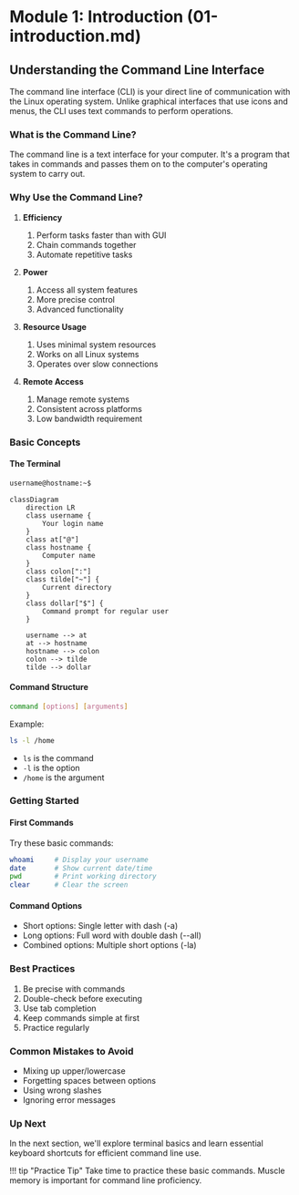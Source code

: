 # Module 1: Introduction (01-introduction.md)

## Understanding the Command Line Interface

The command line interface (CLI) is your direct line of communication with the Linux operating system. Unlike graphical interfaces that use icons and menus, the CLI uses text commands to perform operations.

### What is the Command Line?
The command line is a text interface for your computer. It's a program that takes in commands and passes them on to the computer's operating system to carry out.

### Why Use the Command Line?
1. **Efficiency**
    1. Perform tasks faster than with GUI
    2. Chain commands together
    3. Automate repetitive tasks

2. **Power**
    1. Access all system features
    2. More precise control
    3. Advanced functionality

3. **Resource Usage**
    1. Uses minimal system resources
    2. Works on all Linux systems
    3. Operates over slow connections

4. **Remote Access**
    1. Manage remote systems
    2. Consistent across platforms
    3. Low bandwidth requirement

### Basic Concepts

#### The Terminal
```bash
username@hostname:~$
```
``` mermaid
classDiagram
    direction LR
    class username {
        Your login name
    }
    class at["@"]
    class hostname {
        Computer name
    }
    class colon[":"]
    class tilde["~"] {
        Current directory
    }
    class dollar["$"] {
        Command prompt for regular user
    }
    
    username --> at
    at --> hostname
    hostname --> colon
    colon --> tilde
    tilde --> dollar
```
#### Command Structure
```bash
command [options] [arguments]
```
Example:
```bash
ls -l /home
```
- `ls` is the command
- `-l` is the option
- `/home` is the argument

### Getting Started

#### First Commands
Try these basic commands:
```bash
whoami     # Display your username
date       # Show current date/time
pwd        # Print working directory
clear      # Clear the screen
```

#### Command Options
- Short options: Single letter with dash (-a)
- Long options: Full word with double dash (--all)
- Combined options: Multiple short options (-la)

### Best Practices
1. Be precise with commands
2. Double-check before executing
3. Use tab completion
4. Keep commands simple at first
5. Practice regularly

### Common Mistakes to Avoid
- Mixing up upper/lowercase
- Forgetting spaces between options
- Using wrong slashes
- Ignoring error messages

### Up Next
In the next section, we'll explore terminal basics and learn essential keyboard shortcuts for efficient command line use.

!!! tip "Practice Tip"
    Take time to practice these basic commands. Muscle memory is important for command line proficiency.